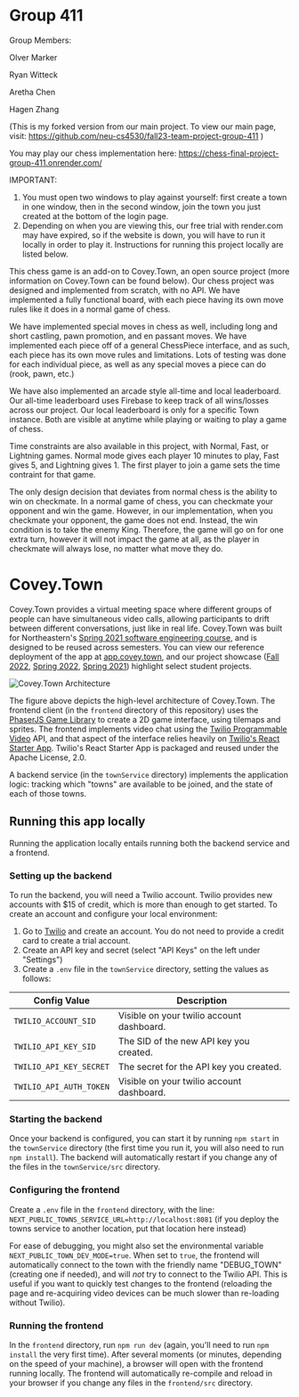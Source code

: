 # Group 411

Group Members:

Olver Marker

Ryan Witteck

Aretha Chen

Hagen Zhang

(This is my forked version from our main project. To view our main page, visit: https://github.com/neu-cs4530/fall23-team-project-group-411 ) 

You may play our chess implementation here: https://chess-final-project-group-411.onrender.com/ 

IMPORTANT: 
1. You must open two windows to play against yourself: first create a town in one window, then in the second window, join the town you just created at the bottom of the login page.
2. Depending on when you are viewing this, our free trial with render.com may have expired, so if the website is down, you will have to run it locally in order to play it. Instructions for running this project locally are listed below.

This chess game is an add-on to Covey.Town, an open source project (more information on Covey.Town can be found below). Our chess project was designed and implemented from scratch, with no API. We have implemented a fully functional board, with each piece having its own move rules like it does in a normal game of chess. 

We have implemented special moves in chess as well, including long and short castling, pawn promotion, and en passant moves. We have implemented each piece off of a general ChessPiece interface, and as such, each piece has its own move rules and limitations. Lots of testing was done for each individual piece, as well as any special moves a piece can do (rook, pawn, etc.)

We have also implemented an arcade style all-time and local leaderboard. Our all-time leaderboard uses Firebase to keep track of all wins/losses across our project. Our local leaderboard is only for a specific Town instance. Both are visible at anytime while playing or waiting to play a game of chess. 

Time constraints are also available in this project, with Normal, Fast, or Lightning games. Normal mode gives each player 10 minutes to play, Fast gives 5, and Lightning gives 1. The first player to join a game sets the time contraint for that game. 

The only design decision that deviates from normal chess is the ability to win on checkmate. In a normal game of chess, you can checkmate your opponent and win the game. However, in our implementation, when you checkmate your opponent, the game does not end. Instead, the win condition is to take the enemy King. Therefore, the game will go on for one extra turn, however it will not impact the game at all, as the player in checkmate will always lose, no matter what move they do. 

# Covey.Town

Covey.Town provides a virtual meeting space where different groups of people can have simultaneous video calls, allowing participants to drift between different conversations, just like in real life.
Covey.Town was built for Northeastern's [Spring 2021 software engineering course](https://neu-se.github.io/CS4530-CS5500-Spring-2021/), and is designed to be reused across semesters.
You can view our reference deployment of the app at [app.covey.town](https://app.covey.town/), and our project showcase ([Fall 2022](https://neu-se.github.io/CS4530-Fall-2022/assignments/project-showcase), [Spring 2022](https://neu-se.github.io/CS4530-Spring-2022/assignments/project-showcase), [Spring 2021](https://neu-se.github.io/CS4530-CS5500-Spring-2021/project-showcase)) highlight select student projects.

![Covey.Town Architecture](docs/covey-town-architecture.png)

The figure above depicts the high-level architecture of Covey.Town.
The frontend client (in the `frontend` directory of this repository) uses the [PhaserJS Game Library](https://phaser.io) to create a 2D game interface, using tilemaps and sprites.
The frontend implements video chat using the [Twilio Programmable Video](https://www.twilio.com/docs/video) API, and that aspect of the interface relies heavily on [Twilio's React Starter App](https://github.com/twilio/twilio-video-app-react). Twilio's React Starter App is packaged and reused under the Apache License, 2.0.

A backend service (in the `townService` directory) implements the application logic: tracking which "towns" are available to be joined, and the state of each of those towns.

## Running this app locally

Running the application locally entails running both the backend service and a frontend.

### Setting up the backend

To run the backend, you will need a Twilio account. Twilio provides new accounts with $15 of credit, which is more than enough to get started.
To create an account and configure your local environment:

1. Go to [Twilio](https://www.twilio.com/) and create an account. You do not need to provide a credit card to create a trial account.
2. Create an API key and secret (select "API Keys" on the left under "Settings")
3. Create a `.env` file in the `townService` directory, setting the values as follows:

| Config Value            | Description                               |
| ----------------------- | ----------------------------------------- |
| `TWILIO_ACCOUNT_SID`    | Visible on your twilio account dashboard. |
| `TWILIO_API_KEY_SID`    | The SID of the new API key you created.   |
| `TWILIO_API_KEY_SECRET` | The secret for the API key you created.   |
| `TWILIO_API_AUTH_TOKEN` | Visible on your twilio account dashboard. |

### Starting the backend

Once your backend is configured, you can start it by running `npm start` in the `townService` directory (the first time you run it, you will also need to run `npm install`).
The backend will automatically restart if you change any of the files in the `townService/src` directory.

### Configuring the frontend

Create a `.env` file in the `frontend` directory, with the line: `NEXT_PUBLIC_TOWNS_SERVICE_URL=http://localhost:8081` (if you deploy the towns service to another location, put that location here instead)

For ease of debugging, you might also set the environmental variable `NEXT_PUBLIC_TOWN_DEV_MODE=true`. When set to `true`, the frontend will
automatically connect to the town with the friendly name "DEBUG_TOWN" (creating one if needed), and will *not* try to connect to the Twilio API. This is useful if you want to quickly test changes to the frontend (reloading the page and re-acquiring video devices can be much slower than re-loading without Twilio).

### Running the frontend

In the `frontend` directory, run `npm run dev` (again, you'll need to run `npm install` the very first time). After several moments (or minutes, depending on the speed of your machine), a browser will open with the frontend running locally.
The frontend will automatically re-compile and reload in your browser if you change any files in the `frontend/src` directory.
